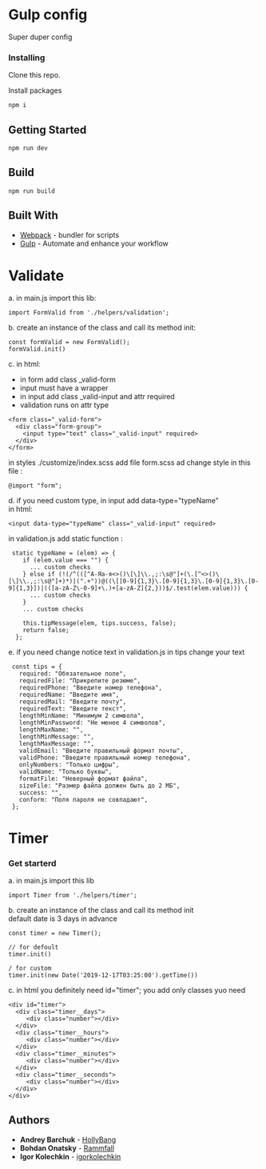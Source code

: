 # Gulp config

Super duper config



### Installing

Clone this repo.

Install packages

```
npm i
```


## Getting Started

```
npm run dev
```

## Build

```
npm run build
```

## Built With

* [Webpack](https://webpack.js.org/) - bundler for scripts
* [Gulp](https://gulpjs.com/) - Automate and enhance your workflow


# Validate

a. in main.js import this lib:
```
import FormValid from './helpers/validation';
```

b. create an instance of the class and call its method init:
```
const formValid = new FormValid();
formValid.init()
```
c. in html: <br> 
  - in form add class _valid-form
  - input must have a wrapper
  - in input add class _valid-input and attr required
  - validation runs on attr type
```
<form class="_valid-form">
  <div class="form-group">
    <input type="text" class="_valid-input" required>
  </div>
</form>
```
in styles ./customize/index.scss add file form.scss ad change style in this file
:
```
@import "form";
```

d. if you need custom type, in input add data-type="typeName" <br>
in html:
```
<input data-type="typeName" class="_valid-input" required>
```
in validation.js add static function :
```
 static typeName = (elem) => {
    if (elem.value === "") {
      ... custom checks
    } else if (!(/^(([^А-Яа-я<>()\[\]\\.,;:\s@"]+(\.[^<>()\[\]\\.,;:\s@"]+)*)|(".+"))@((\[[0-9]{1,3}\.[0-9]{1,3}\.[0-9]{1,3}\.[0-9]{1,3}])|(([a-zA-Z\-0-9]+\.)+[a-zA-Z]{2,}))$/.test(elem.value))) {
      ... custom checks
    }
    ... custom checks
    
    this.tipMessage(elem, tips.success, false);
    return false;
  };
```

e. if you need change notice text
in validation.js in tips change your text
```
 const tips = {
   required: "Обязательное поле",
   requiredFile: "Прикрепите резюме",
   requiredPhone: "Введите номер телефона",
   requiredName: "Введите имя",
   requiredMail: "Введите почту",
   requiredText: "Введите текст",
   lengthMinName: "Минимум 2 символа",
   lengthMinPassword: "Не менее 4 символов",
   lengthMaxName: "",
   lengthMinMessage: "",
   lengthMaxMessage: "",
   validEmail: "Введите правильный формат почты",
   validPhone: "Введите правильный номер телефона",
   onlyNumbers: "Только цифры",
   validName: "Только буквы",
   formatFile: "Неверный формат файла",
   sizeFile: "Размер файла должен быть до 2 МБ",
   success: "",
   conform: "Поля пароля не совпадают",
 };
```


# Timer

### Get starterd

a. in main.js import this lib
```
import Timer from './helpers/timer';
```

b. create an instance of the class and call its method init <br>
default date is 3 days in advance
```
const timer = new Timer();

// for defoult
timer.init()

/ for custom
timer.init(new Date('2019-12-17T03:25:00').getTime())
```

c. in html you definitely need id="timer"; you add only classes yuo need

```
<div id="timer">
  <div class="timer__days">
     <div class="number"></div>
  </div>
  <div class="timer__hours">
     <div class="number"></div>
  </div>
  <div class="timer__minutes">
     <div class="number"></div>
  </div>
  <div class="timer__seconds">
     <div class="number"></div>
  </div>
</div>
```

## Authors

* **Andrey Barchuk** - [HollyBang](https://github.com/HollyBang)
* **Bohdan Onatsky** - [Rammfall](https://github.com/Rammfall)
* **Igor Kolechkin** - [igorkolechkin](https://github.com/igorkolechkin)





